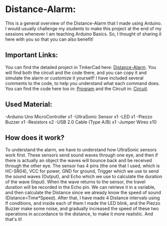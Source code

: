 # Distance-Alarm:
  This is a general overview of the Distance-Alarm that I made using Arduino. I would usually challenge my students to make this project at the end of my sessions whenever
I am teaching Arduino Basics. So, I thought of sharing it here with you so that you can also benefit!
## Important Links:
You can find the detailed project in TinkerCad here: [Distance-Alarm](https://www.tinkercad.com/things/iDJrW2kYhvd-distance-alarm).
You will find both the circuit and the code there, and you can copy it and simulate the alarm or customize it yourself!
I have included several comments to the code, to help you understand what each command does.
You can find the code here too in: [Program](Distance-Alarm/Program) and the Circuit in: [Circuit](Distance-Alarm/Circuit).
## Used Material:
-Arduino Uno MicroController x1
-UltraSonic Sensor x1
-LED x1
-Piezzo Buzzer x1
-Resistors x2
-USB 2.0 Cable (Type A/B) x1
-Jumper Wires x10
## How does it work?
  To understand the alarm, we have to understand how UltraSonic sensors work first. These sensors send sound waves through one eye, and then if there is actually an object 
the waves will bounce back and be received through the other eye. The sensor has 4 pins (the one that I used, which is HC-SR04), VCC for power, GND for ground, Trigger which
we use to send the sound waves (Output), and Echo which we use to calculate the duration of the wave (Input). When the wave returns to the sensor, the travel duration will
be recorded in the Echo pin. We can retrieve it in a variable, and then calculate the Distance since we already know the speed of sound (Distance=Time*Speed). After that,
I have made 4 Distance intervals using If conditions, and inside each of them I made the LED blink, and the Piezzo Buzzer make some noise, and gradually increased the speed
of these two operations in accordance to the distance, to make it more realistic. And that's it!
